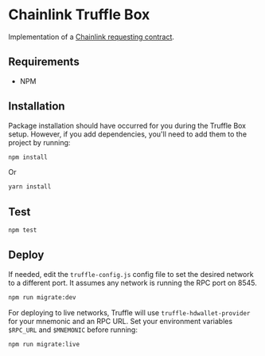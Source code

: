 # Chainlink Truffle Box

Implementation of a [Chainlink requesting contract](https://docs.chain.link/docs/create-a-chainlinked-project).

## Requirements

- NPM

## Installation

Package installation should have occurred for you during the Truffle Box setup. However, if you add dependencies, you'll need to add them to the project by running:

```bash
npm install
```

Or

```bash
yarn install
```

## Test

```bash
npm test
```

## Deploy

If needed, edit the `truffle-config.js` config file to set the desired network to a different port. It assumes any network is running the RPC port on 8545.

```bash
npm run migrate:dev
```

For deploying to live networks, Truffle will use `truffle-hdwallet-provider` for your mnemonic and an RPC URL. Set your environment variables `$RPC_URL` and `$MNEMONIC` before running:

```bash
npm run migrate:live
```
